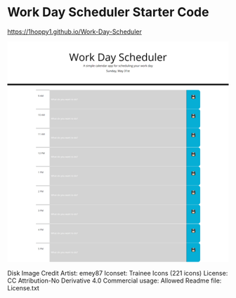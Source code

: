 # Work Day Scheduler Starter Code

https://1hoppy1.github.io/Work-Day-Scheduler

![Work Day Scheduler image](./assets/images/workdayscheduler.png)


Disk Image Credit
Artist: emey87
Iconset: Trainee Icons (221 icons)
License: CC Attribution-No Derivative 4.0
Commercial usage: Allowed
Readme file: License.txt